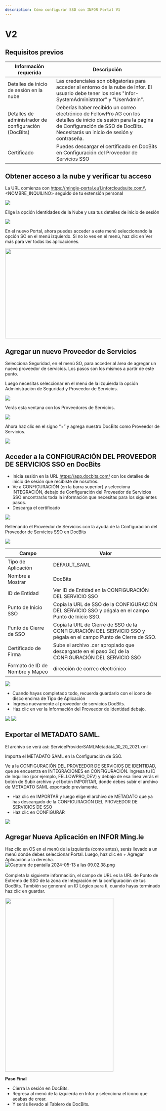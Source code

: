 ```yaml
---
description: Cómo configurar SSO con INFOR Portal V1
---
```


# V2

## Requisitos previos

| Información requerida          | Descripción                                                                                                                                       |
| ------------------------------ | ------------------------------------------------------------------------------------------------------------------------------------------------- |
| Detalles de inicio de sesión en la nube | Las credenciales son obligatorias para acceder al entorno de la nube de Infor. El usuario debe tener los roles "Infor-SystemAdministrator" y "UserAdmin". |
| Detalles de administrador de configuración (DocBits) | Deberías haber recibido un correo electrónico de FellowPro AG con los detalles de inicio de sesión para la página de Configuración de SSO de DocBits. Necesitarás un inicio de sesión y contraseña. |
| Certificado                    | Puedes descargar el certificado en DocBits en Configuración del Proveedor de Servicios SSO                                                                   |

## Obtener acceso a la nube y verificar tu acceso

La URL comienza con https://mingle-portal.eu1.inforcloudsuite.com/\<NOMBRE\_INQUILINO> seguido de tu extensión personal

![](https://lh7-us.googleusercontent.com/bLBEM2KCtSiztzy3htdtA8hpnR9J616ecGXPVYZIn-r\_m1tHkLeC8SJZJobl8Hu-Xju4WR7BanVq6NClf9hvbp5qXpjLVHaO9thfmE6-2ITJrlIZzv6OyG93KVhmOsdt6xiEoNrfJO8PwUFRDBblMT4)

Elige la opción Identidades de la Nube y usa tus detalles de inicio de sesión

![](https://lh7-us.googleusercontent.com/aF9VyjY-cuTx5NZ9GdnyOQjZmegW9Hp5r7-8AY8SJb1Lj-\_saFTwju49KKqltxXt3ZevQ1Yr47MRQA0UdXkXeb2TnactKpxC5YV3eqkyZiYJVx-cVkolYfwuJElPEgiYMrRQSeSb5fALoUQehxQUh\_0)

En el nuevo Portal, ahora puedes acceder a este menú seleccionando la opción SO en el menú izquierdo. Si no lo ves en el menú, haz clic en Ver más para ver todas las aplicaciones.

<div align="left">

<img src="https://mail.google.com/mail/u/0?ui=2&#x26;ik=959baee257&#x26;attid=0.3&#x26;permmsgid=msg-a:r-2785139340598981705&#x26;th=18f7105edbf4a2f1&#x26;view=fimg&#x26;fur=ip&#x26;sz=s0-l75-ft&#x26;attbid=ANGjdJ-Hh3tAkZpoYV22hNEUh8aC-Sap7N00hjqK-p2g8tmAp1eV8cTI0CB_Z1cKpei_7YLLMkQDndLWzWv9FoiZ-SD8t7Pt_BxOEHL1JbwL_eS9o4rYiGF1PuFOOUE&#x26;disp=emb&#x26;realattid=ii_lw4o5mi22" alt="" height="291" width="562">

</div>

## Agregar un nuevo Proveedor de Servicios

Selecciona Seguridad, en el menú SO, para acceder al área de agregar un nuevo proveedor de servicios. Los pasos son los mismos a partir de este punto.

Luego necesitas seleccionar en el menú de la izquierda la opción Administración de Seguridad y Proveedor de Servicios.

![](https://lh7-us.googleusercontent.com/F2dwiMbEqSF8XkZz5JvuOOOjs6MoxIqUAyj3gU6QasaGEUPuPiR\_ANQuJ6wrZjnl1LWNRh2aBBvLvXNp85yfpTjnJP6cLbNoEfcjTbbDyrGfEciYu39jXwcBral6Q70IKkIvzANbJN1WjIonpDzPZQ0)

Verás esta ventana con los Proveedores de Servicios.

![](https://lh7-us.googleusercontent.com/BBANp\_qDLF8qBKXErAc65893Ya954hqNzg2U8xK-oZCXiSqr\_pboGzuLLW7cCeDjjpCzJn1Zkzc5B4IAI-NOCA\_E5EVW47AWixVGRDUkJ4NGuqAAXYM2UDmIWgi2DggfPkE2CaX0Da7CPGBNrDbe9Yo)

Ahora haz clic en el signo “+” y agrega nuestro DocBits como Proveedor de Servicios.&#x20;

![](https://lh7-us.googleusercontent.com/Ksq7zDLEy0AZ3CfobBG8ua2QXsec10nJ3UAed-LXsziZs4VVzxdydmWzP4lBgIOkfQmiCSQo4Q-773wRbsGLyvk2UG4Mj34HeyiSyRAAET7Ojr8mJFZENfAszSViM-QPpcC3AIEFOQuKWYfN0-jOsHY)

## Acceder a la CONFIGURACIÓN DEL PROVEEDOR DE SERVICIOS SSO en DocBits

* Inicia sesión en la URL https://app.docbits.com/ con los detalles de inicio de sesión que recibiste de nosotros.
* Ve a CONFIGURACIÓN (en la barra superior) y selecciona INTEGRACIÓN, debajo de Configuración del Proveedor de Servicios SSO encontrarás toda la información que necesitas para los siguientes pasos.
* Descarga el certificado

![](https://lh7-us.googleusercontent.com/R9VSArrCuGWySeSTYBCLHXybVdvbx37TiviLKFvgNZVfaGXITpxoNkIY4JUMuaROZ1f9BYmqfhhq5YYdRbIz5aJaLGAt7oOxZ5m47MAzgUacP-STjdEHzcy1zjgq22YUh4UrqiTrzC969upxt1qDFxs)

Rellenando el Proveedor de Servicios con la ayuda de la Configuración del Proveedor de Servicios SSO en DocBits&#x20;

![](https://lh7-us.googleusercontent.com/ATCza1efYWKWr7MfDZfa3WbK1r88L9U91fKs319lTh\_QZxyJEp5WLjjCuOqwqnA6Li-h3\_KmRzaxVujbhqTn4Xq6eHAaeAt3K5Whg4KuLPlgTHAuCU02YXaOqhPNBAWSERRwCCmuXQDknoTPosNlDgA)

| Campo                      | Valor                                                                                      |
| -------------------------- | ------------------------------------------------------------------------------------------ |
| Tipo de Aplicación           | DEFAULT\_SAML                                                                              |
| Nombre a Mostrar               | DocBits                                                                                    |
| ID de Entidad                  | Ver ID de Entidad en la CONFIGURACIÓN DEL SERVICIO SSO                                                   |
| Punto de Inicio SSO               | Copia la URL de SSO de la CONFIGURACIÓN DEL SERVICIO SSO y pégala en el campo Punto de Inicio SSO.         |
| Punto de Cierre de SSO               | Copia la URL de Cierre de SSO de la CONFIGURACIÓN DEL SERVICIO SSO y pégala en el campo Punto de Cierre de SSO.         |
| Certificado de Firma        | Sube el archivo .cer apropiado que descargaste en el paso 3c) de la CONFIGURACIÓN DEL SERVICIO SSO |
| Formato de ID de Nombre y Mapeo | dirección de correo electrónico                                                                              |

![](https://lh7-us.googleusercontent.com/YfEUu3X34cjKrPKTLybMvRn-6rKS5aSWGoJLria08yYFZYyidnnVQKRJgzVgudPVPk8k9xWwUpzQyGi2peHFxY8UsQvXV-2twH9G-8IiFSRfoCk5eQUnoplNrttNYNYKUDjs7ckFw0BVYpzGz26Htxs)

* Cuando hayas completado todo, recuerda guardarlo con el icono de disco encima de Tipo de Aplicación
* Ingresa nuevamente al proveedor de servicios DocBits.
* Haz clic en ver la Información del Proveedor de Identidad debajo.

![](https://lh7-us.googleusercontent.com/ajA6zmOcJCNOHJM\_2fUMaObnOGzTLmjUHhOm5QfR7inIfhavc0YywcyUHalVY22ay5rG\_JtcTbUVUX7ZIn7GOPecylljFLdhrQg-JzOZ3Vcav8FM0ZdjT82otfdNYMFyPT3W3ZZuXpKJ1gUcvyx70jU)
![](https://lh7-us.googleusercontent.com/7VPP4izI8E5idcQOA3zRhCOCB5L9uZuylVcMhToiHUI3qk_fCE4n30D-ccYO3OAvAjIrrhJ-AApNMJ7tQO3DmtP3TS5n5r15YUgf_FzBCdL77a_wcAIE0zS2VjKLPB2iPaxOokPHk9G5NW86MV6sZUI)

## Exportar el METADATO SAML.

El archivo se verá así: ServiceProviderSAMLMetadata\_10\_20\_2021.xml

Importa el METADATO SAML en la Configuración de SSO.

Ve a la CONFIGURACIÓN DEL PROVEEDOR DE SERVICIOS DE IDENTIDAD, que se encuentra en INTEGRACIONES en CONFIGURACIÓN. Ingresa tu ID de Inquilino (por ejemplo, FELLOWPRO\_DEV) y debajo de esa línea verás el botón de Subir archivo y el botón IMPORTAR, donde debes subir el archivo de METADATO SAML exportado previamente.

* Haz clic en IMPORTAR y luego elige el archivo de METADATO que ya has descargado de la CONFIGURACIÓN DEL PROVEEDOR DE SERVICIOS DE SSO
* Haz clic en CONFIGURAR

![](https://lh7-us.googleusercontent.com/7-v_YNgl_29WrK2lE62nEfIRQ3R5KVmOL_PeR8_ZxS8LNxHSVpHuKcNwDAmaSGTNepi0Izg64T3l3FY6XUSMZCVB-kyV3cbf0DtI-9GnspkrSibmRW3Dx2ESxZeyrkseRYRKdnmUn-GR4fmh8gUx_Rg)

## Agregar Nueva Aplicación en INFOR Ming.le

Haz clic en OS en el menú de la izquierda (como antes), serás llevado a un menú donde debes seleccionar Portal. Luego, haz clic en + Agregar Aplicación a la derecha.\
![Captura de pantalla 2024-05-13 a las 09.02.38.png](https://mail.google.com/mail/u/0?ui=2&ik=959baee257&attid=0.4&permmsgid=msg-a:r-2785139340598981705&th=18f7105edbf4a2f1&view=fimg&fur=ip&sz=s0-l75-ft&attbid=ANGjdJ_En4sLS8vUtxVcEYB7UKvMQ55HzkmSjooZM3FzdLcqc0upJlnai7Ozni1c9msnWFhpwqvDuvswgsuFJaR5KsPU9Vf-l8V_R4gWcXsEMrOUCV5wyUj5qP6it4M&disp=emb&realattid=ii_lw4og6si3)\
\
Completa la siguiente información, el campo de URL es la URL de Punto de Extremo de SSO de la zona de Integración en la configuración de tus DocBits. También se generará un ID Lógico para ti, cuando hayas terminado haz clic en guardar.&#x20;

<div align="left">

<img src="https://mail.google.com/mail/u/0?ui=2&ik=959baee257&attid=0.5&permmsgid=msg-a:r-2785139340598981705&th=18f7105edbf4a2f1&view=fimg&fur=ip&sz=s0-l75-ft&attbid=ANGjdJ_F1rlJK2YbervHI-wC5jrvcnw8i21x56HQA0RmEi9aR46fUpNrE6_ZBJMBZFqg3K99vboNL4yUBODL5qRMWYmaPMRLK9vUWw1o0Yk6mKmWi3H_vsEpKFwu-ds&disp=emb&realattid=ii_lw4ovuqs4" alt="" height="562" width="350">

</div>

**Paso Final**

* Cierra la sesión en DocBits.
* Regresa al menú de la izquierda en Infor y selecciona el ícono que acabas de crear.
* Y serás llevado al Tablero de DocBits.
